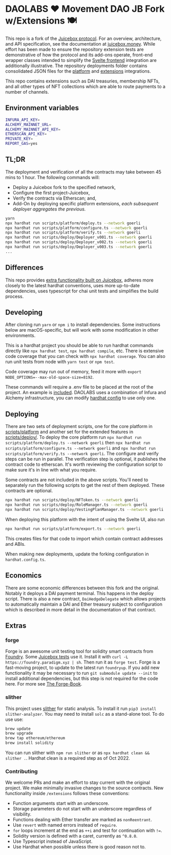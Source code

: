 # DAOLABS ❤️ Movement DAO JB Fork w/Extensions 🍽️

This repo is a fork of the [Juicebox protocol](https://github.com/jbx-protocol/juice-contracts-v3). For an overview, architecture, and API specification, see the documentation at [juicebox.money](https://info.juicebox.money/dev/). While effort has been made to ensure the repository extension tests are demonstrative of how the protocol and its add-ons operate, front-end wrapper classes intended to simplify the [Svelte frontend](https://github.com/tankbottoms/juice-interface-svelte/tree/feature/contracts/src/utils/web3) integration are additionally illustrative. The repository deployments folder contains consolidated JSON files for the [platform](deployments/goerli/platform.json) and [extensions](deployments/goerli/extensions.json) integrations.

This repo contains extensions such as DAI treasuries, membership NFTs, and all other types of NFT collections which are able to route payments to a number of channels.

## Environment variables

```bash
INFURA_API_KEY=
ALCHEMY_MAINNET_URL=
ALCHEMY_MAINNET_API_KEY=
ETHERSCAN_API_KEY=
PRIVATE_KEY=
REPORT_GAS=yes
```

## TL;DR

The deployment and verification of all the contracts may take between 45 mins to 1 hour. The following commands will:

- Deploy a Juicebox fork to the specified network,
- Configure the first project-Juicebox,
- Verify the contracts via Etherscan; and,
- Add-On by deploying specific platform extensions, _each subsequent deployer aggregates the previous._

```bash
yarn
npx hardhat run scripts/platform/deploy.ts --network goerli
npx hardhat run scripts/platform/configure.ts --network goerli
npx hardhat run scripts/platform/verify.ts --network goerli
npx hardhat run scripts/deploy/Deployer_v001.ts --network goerli
npx hardhat run scripts/deploy/Deployer_v002.ts --network goerli
npx hardhat run scripts/deploy/Deployer_v003.ts --network goerli
...
```

## Differences

This repo provides [extra functionality built on Juicebox](./contracts/extensions/), adheres more closely to the latest hardhat conventions, uses more up-to-date dependencies, uses typescript for chai unit tests and simplifies the build process.

## Developing

After cloning run `yarn` or `npm i` to install dependencies. Some instructions below are macOS-specific, but will work with some modification in other environments.

This is a hardhat project you should be able to run hardhat commands directly like `npx hardhat test`, `npx hardhat compile`, etc. There is extensive code coverage that you can check with `npx hardhat coverage`. You can also run unit tests from node with `yarn test` or `npm test`.

Code coverage may run out of memory, feed it more with `export NODE_OPTIONS=--max-old-space-size=8192`.

These commands will require a .env file to be placed at the root of the project. An example is [included](./.example.env). DAOLABS uses a combination of Infura and Alchemy infrastructure, you can modify [hardhat config](./hardhat.config.ts) to use only one.

## Deploying

There are two sets of deployment scripts, one for the core platform in [scripts/platform](./scripts/platform/) and another set for the extended features in [scripts/deploy/](./scripts/deploy/). To deploy the core platform run `npx hardhat run scripts/platform/deploy.ts --network goerli` then `npx hardhat run scripts/platform/configure.ts --network goerli` and `npx hardhat run scripts/platform/verify.ts --network goerli`. The configure and verify steps can be run in parallel. The verification step is optional, it publishes the contract code to etherscan. It's worth reviewing the configuration script to make sure it's in line with what you require.

Some contracts are not included in the above scripts. You'll need to separately run the following scripts to get the rest of them deployed. These contracts are optional.

```bash
npx hardhat run scripts/deploy/NFToken.ts --network goerli
npx hardhat run scripts/deploy/RoleManager.ts --network goerli
npx hardhat run scripts/deploy/VestingPlanManager.ts --network goerli
```

When deploying this platform with the intent of using the Svelte UI, also run

```bash
npx hardhat run scripts/platform/export.ts --network goerli
```

This creates files for that code to import which contain contract addresses and ABIs.

When making new deployments, update the forking configuration in `hardhat.config.ts`.

## Economics

There are some economic differences between this fork and the original. Notably it deploys a DAI payment terminal. This happens in the deploy script. There is also a new contract, `DaiHedgeDelegate` which allows projects to automatically maintain a DAI and Ether treasury subject to configuration which is described in more detail in the documentation of that contract.

## Extras

### forge

Forge is an awesome unit testing tool for solidity smart contracts from [Foundry](https://github.com/gakonst/foundry). Some [Juicebox tests](./contracts/system_tests/) use it. Install it with `curl -L https://foundry.paradigm.xyz | sh`. Then run it as `forge test`. Forge is a fast-moving project, to update to the latest run `foundryup`. If you add new functionality it may be necessary to run `git submodule update --init` to install additional dependencies, but this step is not required for the code here. For more see [The Forge-Book](https://onbjerg.github.io/foundry-book/forge).

### slither

This project uses [slither](https://github.com/crytic/slither) for static analysis. To install it run `pip3 install slither-analyzer`. You may need to install `solc` as a stand-alone tool. To do use use:

```bash
brew update
brew upgrade
brew tap ethereum/ethereum
brew install solidity
```

You can run slither with `npm run slither` or as `npx hardhat clean && slither .`. Hardhat clean is a required step as of Oct 2022.

### Contributing

We welcome PRs and make an effort to stay current with the original project. We make minimally invasive changes to the source contracts. New functionality inside `/extensions` follows these conventions:

- Function arguments start with an underscore.
- Storage parameters do not start with an underscore regardless of visibility.
- Functions dealing with Ether transfer are marked as `nonReentrant`.
- Use `revert` with named errors instead of `require`.
- `for` loops increment at the end as `++i` and test for continuation with `!=`.
- Solidity version is defined with a caret, currently as `^0.8.0`.
- Use Typescript instead of JavaScript.
- Use Hardhat when possible unless there is good reason not to.
